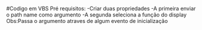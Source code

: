 #Codigo em VBS
Pré requisitos:
-Criar duas propriedades
  -A primeira enviar o path name como argumento
  -A segunda seleciona a função do display
Obs:Passa o argumento atraves de algum evento de inicialização
